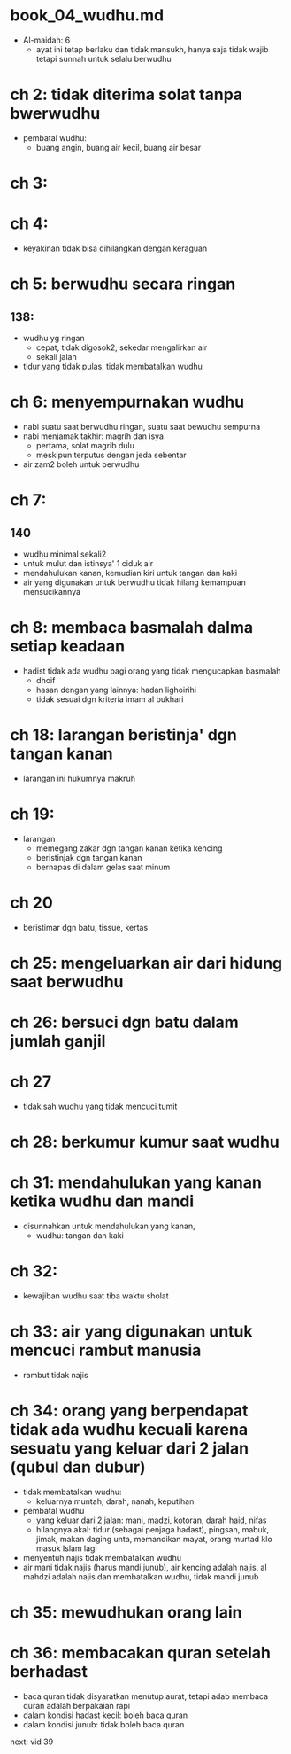 # book_04_wudhu.md
* Al-maidah: 6
  * ayat ini tetap berlaku dan tidak mansukh,
    hanya saja tidak wajib tetapi sunnah untuk selalu berwudhu

# ch 2: tidak diterima solat tanpa bwerwudhu
* pembatal wudhu:
  * buang angin, buang air kecil, buang air besar

# ch 3:

# ch 4:
* keyakinan tidak bisa dihilangkan dengan keraguan

# ch 5: berwudhu secara ringan

## 138:
* wudhu yg ringan
  * cepat, tidak digosok2, sekedar mengalirkan air
  * sekali jalan
* tidur yang tidak pulas, tidak membatalkan wudhu

# ch 6: menyempurnakan wudhu
* nabi suatu saat berwudhu ringan, suatu saat bewudhu sempurna
* nabi menjamak takhir: magrih dan isya
  * pertama, solat magrib dulu
  * meskipun terputus dengan jeda sebentar
* air zam2 boleh untuk berwudhu

# ch 7:
## 140
* wudhu minimal sekali2
* untuk mulut dan istinsya' 1 ciduk air
* mendahulukan kanan, kemudian kiri untuk tangan dan kaki
* air yang digunakan untuk berwudhu tidak hilang kemampuan mensucikannya

# ch 8: membaca basmalah dalma setiap keadaan
* hadist tidak ada wudhu bagi orang yang tidak mengucapkan basmalah
  * dhoif
  * hasan dengan yang lainnya: hadan lighoirihi
  * tidak sesuai dgn kriteria imam al bukhari

# ch 18: larangan beristinja' dgn tangan kanan
* larangan ini hukumnya makruh

# ch 19:
* larangan
  * memegang zakar dgn tangan kanan ketika kencing
  * beristinjak dgn tangan kanan
  * bernapas di dalam gelas saat minum

# ch 20
* beristimar dgn batu, tissue, kertas

# ch 25: mengeluarkan air dari hidung saat berwudhu

# ch 26: bersuci dgn batu dalam jumlah ganjil

# ch 27
* tidak sah wudhu yang tidak mencuci tumit

# ch 28: berkumur kumur saat wudhu

# ch 31: mendahulukan yang kanan ketika wudhu dan mandi
* disunnahkan untuk mendahulukan yang kanan,
  * wudhu: tangan dan kaki

# ch 32:
* kewajiban wudhu saat tiba waktu sholat

# ch 33: air yang digunakan untuk mencuci rambut manusia
* rambut tidak najis

# ch 34: orang yang berpendapat tidak ada wudhu kecuali karena sesuatu yang keluar dari 2 jalan (qubul dan dubur)
* tidak membatalkan wudhu:
  * keluarnya muntah, darah, nanah, keputihan
* pembatal wudhu
  * yang keluar dari 2 jalan:
    mani, madzi, kotoran, darah haid, nifas
  * hilangnya akal:
    tidur (sebagai penjaga hadast), pingsan, mabuk, jimak,
    makan daging unta, memandikan mayat, orang murtad klo masuk Islam lagi
* menyentuh najis tidak membatalkan wudhu
* air mani tidak najis (harus mandi junub),
  air kencing adalah najis,
  al mahdzi adalah najis dan membatalkan wudhu, tidak mandi junub

# ch 35: mewudhukan orang lain

# ch 36: membacakan quran setelah berhadast
* baca quran tidak disyaratkan menutup aurat,
  tetapi adab membaca quran adalah berpakaian rapi
* dalam kondisi hadast kecil: boleh baca quran
* dalam kondisi junub: tidak boleh baca quran


next: vid 39
